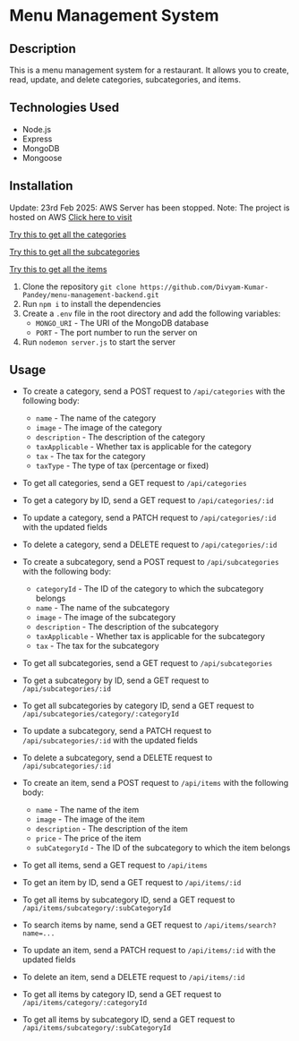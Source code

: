 # Menu Management System

## Description

This is a menu management system for a restaurant. It allows you to create, read, update, and delete categories, subcategories, and items.

## Technologies Used

- Node.js
- Express
- MongoDB
- Mongoose

## Installation

Update: 23rd Feb 2025: AWS Server has been stopped.
Note: The project is hosted on AWS [Click here to visit](http://ec2-65-0-173-55.ap-south-1.compute.amazonaws.com/)
    
[Try this to get all the categories](http://ec2-65-0-173-55.ap-south-1.compute.amazonaws.com/api/v1/categories)

[Try this to get all the subcategories](http://ec2-65-0-173-55.ap-south-1.compute.amazonaws.com/api/v1/subcategories)

[Try this to get all the items](http://ec2-65-0-173-55.ap-south-1.compute.amazonaws.com/api/v1/items)

1. Clone the repository
`
git clone https://github.com/Divyam-Kumar-Pandey/menu-management-backend.git
`
2. Run `npm i` to install the dependencies
3. Create a `.env` file in the root directory and add the following variables:
    - `MONGO_URI` - The URI of the MongoDB database
    - `PORT` - The port number to run the server on
4. Run `nodemon server.js` to start the server

## Usage

- To create a category, send a POST request to `/api/categories` with the following body:
    - `name` - The name of the category
    - `image` - The image of the category
    - `description` - The description of the category
    - `taxApplicable` - Whether tax is applicable for the category
    - `tax` - The tax for the category
    - `taxType` - The type of tax (percentage or fixed)

- To get all categories, send a GET request to `/api/categories`
- To get a category by ID, send a GET request to `/api/categories/:id`
- To update a category, send a PATCH request to `/api/categories/:id` with the updated fields
- To delete a category, send a DELETE request to `/api/categories/:id`

- To create a subcategory, send a POST request to `/api/subcategories` with the following body:
    - `categoryId` - The ID of the category to which the subcategory belongs
    - `name` - The name of the subcategory
    - `image` - The image of the subcategory
    - `description` - The description of the subcategory
    - `taxApplicable` - Whether tax is applicable for the subcategory
    - `tax` - The tax for the subcategory

- To get all subcategories, send a GET request to `/api/subcategories`
- To get a subcategory by ID, send a GET request to `/api/subcategories/:id`
- To get all subcategories by category ID, send a GET request to `/api/subcategories/category/:categoryId`
- To update a subcategory, send a PATCH request to `/api/subcategories/:id` with the updated fields
- To delete a subcategory, send a DELETE request to `/api/subcategories/:id`

- To create an item, send a POST request to `/api/items` with the following body:
    - `name` - The name of the item
    - `image` - The image of the item
    - `description` - The description of the item
    - `price` - The price of the item
    - `subCategoryId` - The ID of the subcategory to which the item belongs

- To get all items, send a GET request to `/api/items`
- To get an item by ID, send a GET request to `/api/items/:id`
- To get all items by subcategory ID, send a GET request to `/api/items/subcategory/:subCategoryId`
- To search items by name, send a GET request to `/api/items/search?name=...`
- To update an item, send a PATCH request to `/api/items/:id` with the updated fields
- To delete an item, send a DELETE request to `/api/items/:id`

- To get all items by category ID, send a GET request to `/api/items/category/:categoryId`  
- To get all items by subcategory ID, send a GET request to `/api/items/subcategory/:subCategoryId`

